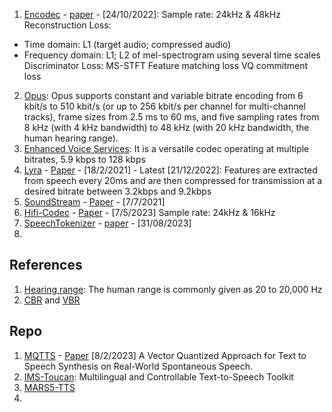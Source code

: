 1. [Encodec](https://github.com/facebookresearch/encodec) - [paper](https://arxiv.org/pdf/2210.13438) - [24/10/2022]:
Sample rate: 24kHz & 48kHz
Reconstruction Loss:
  - Time domain: L1 (target audio; compressed audio)
  - Frequency domain: L1; L2 of mel-spectrogram using several time scales
Discriminator Loss: MS-STFT
Feature matching loss
VQ commitment loss
2. [Opus](https://en.wikipedia.org/wiki/Opus_(audio_format)):
Opus supports constant and variable bitrate encoding from 6 kbit/s to 510 kbit/s (or up to 256 kbit/s per channel for multi-channel tracks),
frame sizes from 2.5 ms to 60 ms, and five sampling rates from 8 kHz (with 4 kHz bandwidth) to 48 kHz (with 20 kHz bandwidth,
the human hearing range).
3. [Enhanced Voice Services](https://en.wikipedia.org/wiki/Enhanced_Voice_Services):
It is a versatile codec operating at multiple bitrates, 5.9 kbps to 128 kbps
4. [Lyra](https://github.com/google/lyra) - [Paper](https://arxiv.org/pdf/2102.09660) - [18/2/2021] - Latest [21/12/2022]:
Features are extracted from speech every 20ms and are then compressed for transmission at a desired bitrate between 3.2kbps and 9.2kbps
5. [SoundStream](https://github.com/lucidrains/audiolm-pytorch) - [Paper](https://arxiv.org/pdf/2107.03312) - [7/7/2021]
6. [Hifi-Codec](https://github.com/yangdongchao/AcademiCodec) - [Paper](https://arxiv.org/pdf/2305.02765) - [7/5/2023]
Sample rate: 24kHz & 16kHz
7. [SpeechTokenizer](https://github.com/ZhangXInFD/SpeechTokenizer) - [paper](https://arxiv.org/pdf/2308.16692) - [31/08/2023]
8. 
## References
1. [Hearing range](https://en.wikipedia.org/wiki/Hearing_range): The human range is commonly given as 20 to 20,000 Hz
2. [CBR](https://en.wikipedia.org/wiki/Constant_bitrate) and [VBR](https://en.wikipedia.org/wiki/Variable_bitrate)

## Repo
1. [MQTTS](https://github.com/b04901014/MQTTS) - [Paper](https://arxiv.org/pdf/2302.04215) [8/2/2023]
A Vector Quantized Approach for Text to Speech Synthesis on Real-World Spontaneous Speech.
2. [IMS-Toucan](https://github.com/DigitalPhonetics/IMS-Toucan):
Multilingual and Controllable Text-to-Speech Toolkit 
3. [MARS5-TTS](https://github.com/Camb-ai/MARS5-TTS)
4. 
